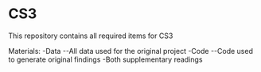 # CS3

This repository contains all required items for CS3

Materials:
-Data
--All data used for the original project
-Code
--Code used to generate original findings
-Both supplementary readings
